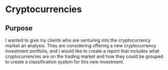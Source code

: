 # Cryptocurrencies

## Purpose
I wanted to give my clients who are venturing into the cryptocurrency market an analysis. They are considering offering a new cryptocurrency investment portfolio, and I would like to create a report that includes what cryptocurrencies are on the trading market and how they could be grouped to create a classification system for this new investment.


